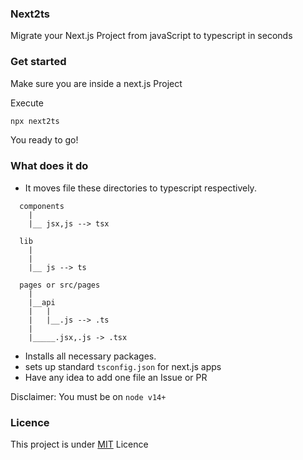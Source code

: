 ### Next2ts



Migrate your Next.js Project from javaScript to typescript in seconds

### Get started



Make sure you are inside a next.js Project


Execute

```bash
npx next2ts
```

You ready to go!


### What does it do


- It moves file these directories to typescript respectively.

```
  components
    |
    |__ jsx,js --> tsx

  lib
    |
    |
    |__ js --> ts

  pages or src/pages
    |
    |__api
    |   |
    |   |__.js --> .ts
    |
    |_____.jsx,.js -> .tsx
```

- Installs all necessary packages.
- sets up  standard `tsconfig.json` for next.js apps
- Have any idea to add one file an Issue or PR



Disclaimer: You must be on `node v14+`

### Licence

This project is under [MIT](https://github.com/makuzaverite/next2ts) Licence
